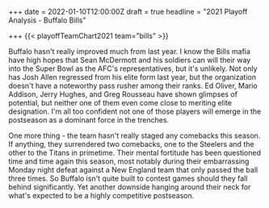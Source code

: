 +++
date = 2022-01-10T12:00:00Z
draft = true
headline = "2021 Playoff Analysis - Buffalo Bills"

+++
{{< playoffTeamChart2021 team="bills" >}}

Buffalo hasn't really improved much from last year. I know the Bills mafia have high hopes that Sean McDermott and his soldiers can will their way into the Super Bowl as the AFC's representatives, but it's unlikely. Not only has Josh Allen regressed from his elite form last year, but the organization doesn't have a noteworthy pass rusher among their ranks. Ed Oliver, Mario Addison, Jerry Hughes, and Greg Rousseau have shown glimpses of potential, but neither one of them even come close to meriting elite designation. I'm all too confident not one of those players will emerge in the postseason as a dominant force in the trenches.

One more thing - the team hasn't really staged any comebacks this season. If anything, they surrendered two comebacks, one to the Steelers and the other to the Titans in primetime. Their mental fortitude has been questioned time and time again this season, most notably during their embarrassing Monday night defeat against a New England team that only passed the ball three times. So Buffalo isn't quite built to contest games should they fall behind significantly. Yet another downside hanging around their neck for what's expected to be a highly competitive postseason.
